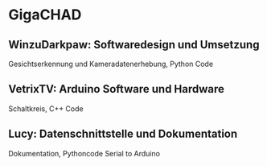 # GigaCHAD

## WinzuDarkpaw: Softwaredesign und Umsetzung
Gesichtserkennung und Kameradatenerhebung, Python Code

## VetrixTV: Arduino Software und Hardware
Schaltkreis, C++ Code

## Lucy: Datenschnittstelle und Dokumentation
Dokumentation, Pythoncode Serial to Arduino

